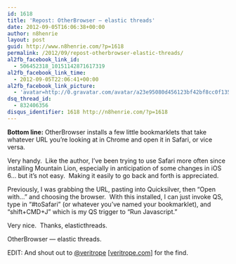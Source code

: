 ```yaml
---
id: 1618
title: 'Repost: OtherBrowser — elastic threads'
date: 2012-09-05T16:06:38+00:00
author: n8henrie
layout: post
guid: http://www.n8henrie.com/?p=1618
permalink: /2012/09/repost-otherbrowser-elastic-threads/
al2fb_facebook_link_id:
  - 506452318_10151142871617319
al2fb_facebook_link_time:
  - 2012-09-05T22:06:41+00:00
al2fb_facebook_link_picture:
  - 'avatar=http://0.gravatar.com/avatar/a23e95080d456123bf42bf8cc0f13519?s=96&amp;d=wavatar&amp;r=PG'
dsq_thread_id:
  - 832406356
disqus_identifier: 1618 http://n8henrie.com/?p=1618
---
```

**Bottom line:** OtherBrowser installs a few little bookmarklets that take whatever URL you’re looking at in Chrome and open it in Safari, or vice versa.
  
<!--more-->


  
Very handy.  Like the author, I’ve been trying to use Safari more often since installing Mountain Lion, especially in anticipation of some changes in iOS 6… but it’s not easy.  Making it easily to go back and forth is appreciated.

Previously, I was grabbing the URL, pasting into Quicksilver, then “Open with…” and choosing the browser.  With this installed, I can just invoke QS, type in “#toSafari” (or whatever you’ve named your bookmarklet), and “shift+CMD+J” which is my QS trigger to “Run Javascript.”

Very nice.  Thanks, elasticthreads.

OtherBrowser — elastic threads.

EDIT: And shout out to [@veritrope](https://twitter.com/veritrope) [[veritrope.com](http://veritrope.com/)] for the find.